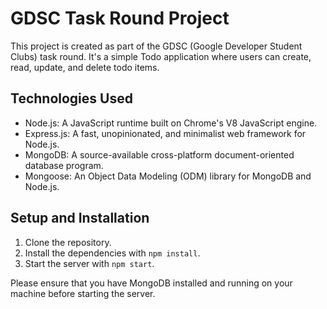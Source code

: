 # GDSC Task Round Project

This project is created as part of the GDSC (Google Developer Student Clubs) task round. It's a simple Todo application where users can create, read, update, and delete todo items.

## Technologies Used

- Node.js: A JavaScript runtime built on Chrome's V8 JavaScript engine.
- Express.js: A fast, unopinionated, and minimalist web framework for Node.js.
- MongoDB: A source-available cross-platform document-oriented database program.
- Mongoose: An Object Data Modeling (ODM) library for MongoDB and Node.js.


## Setup and Installation

1. Clone the repository.
2. Install the dependencies with `npm install`.
3. Start the server with `npm start`.

Please ensure that you have MongoDB installed and running on your machine before starting the server.



